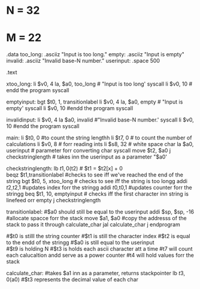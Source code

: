 # N = 32
# M = 22
.data
	too_long:	.asciiz "Input is too long."
	empty:	.asciiz "Input is empty"
	invalid: .asciiz "Invalid base-N number."
	userinput: .space 500
	
.text


xtoo_long:
	li $v0, 4
	la, $a0, too_long # "Input is too long'
	syscall
	li $v0, 10 # endd the program
	syscall 
	
emptyinput:
	bgt $t0, 1, transitionlabel
	li $v0, 4
	la, $a0, empty # "Input is empty'
	syscall
	li $v0, 10 #endd the program
	syscall
	
invalidinput:
	li $v0, 4
	la $a0, invalid #"Invalid base-N number.'
	syscall
	li $v0, 10 #endd the program
	syscall


main:
	li $t0, 0 #to count the string lengthh
	li $t7, 0 # to count the number of calculations
	li $v0, 8 # forr reading ints
	li $s8, 32 # white space char
	la $a0, userinput # parameter forr converting char
	syscall
	move $t2, $a0
	j	checkstringlength # takes inn the userinput as a parameter "$a0'
	
checkstringlength: 
	lb   $t1,0($t2) # $t1 = $t2[x] + 0	
   	beqz $t1,transitionlabel #checks to see iff we've reached the end of the string
	bgt $t0, 5, xtoo_long # checks to see iff the string is too longg
    	addi $t2,$t2,1 #updates index forr the stringg
	addi $t0,$t0,1 #updates counter forr the stringg
	beq $t1, 10, emptyinput # checks iff the first character inn string is linefeed orr empty
	j	checkstringlength

transitionlabel:  	#$a0 should still be equal to the userinput 
	addi $sp, $sp, -16 #allocate spacce forr the stack
	move $a1, $a0 #copy the addresss of the stack to pass it through calculate_char
	jal calculate_char
	j	endprogram
	
#$t0 is stilll the string counter
#$t1 is still the character index
#$t2 is equal to the endd of the stringg
#$a0 is still equal to the userinput	
#$t9 is holding N
#$t3 is holds each ascii character att a time
#t7 will count each calucaltion andd serve as a power counter
#t4 will hold values forr the stack


calculate_char: 	#takes $a1 inn as a parameter, returns stackpointer
	lb $t3, 0($a0) #$t3 represents the decimal value of each char
